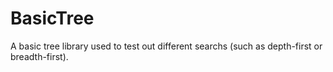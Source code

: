 # BasicTree

A basic tree library used to test out different searchs (such as depth-first or breadth-first).

